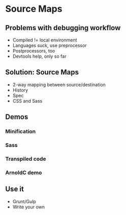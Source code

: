 # Source Maps

## Problems with debugging workflow

- Compiled != local environment
- Languages suck, use preprocessor
- Postprocessors, too
- Devtools help, only so far

## Solution: Source Maps

- 2-way mapping between source/destination
- History
- Spec
- CSS and Sass

## Demos

### Minification
### Sass
### Transpiled code
### ArnoldC demo

## Use it

- Grunt/Gulp
- Write your own

[transpile]: https://twitter.com/fogus/status/550717447163355136
